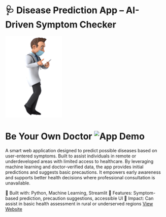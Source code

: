 # 🩺 Disease Prediction App – AI-Driven Symptom Checker 
![App Demo](doctor-400_256.gif)

<h1 align="left">
  Be Your Own Doctor
  <img src="assets/doctor-400_256.gif" alt="App Demo" height="40">
</h1>


A smart web application designed to predict possible diseases based on user-entered symptoms. Built to assist individuals in remote or underdeveloped areas with limited access to healthcare. By leveraging machine learning and doctor-verified data, the app provides initial predictions and suggests basic precautions. It empowers early awareness and supports better health decisions where professional consultation is unavailable.

🔹 Built with: Python, Machine Learning, Streamlit
🔹 Features: Symptom-based prediction, precaution suggestions, accessible UI
🔹 Impact: Can assist in basic health assessment in rural or underserved regions
[View Website](https://ai-powered-disease-prediction-6396gr7cnvuns6ce6ocjve.streamlit.app/)


